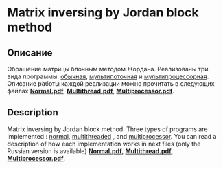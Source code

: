 # Matrix inversing by Jordan block method
## Описание
Обращение матрицы блочным методом Жордана. Реализованы три вида программы: [обычная](Normal), [мультипоточная](Multithread) и [мультипроцессорная](MPI). Описание работы каждой реализации можно прочитать в следующих файлах **[Normal.pdf](Normal/Report%20%231%20Normal/Report.pdf)**,  **[Multithread.pdf](Multithread/Report%20%232%20Multithread/Report2.pdf)**, **[Multiprocessor.pdf](MPI/Report%20%233%20MPI/Report3.pdf)**.

## Description 
Matrix inversing by Jordan block method. 
Three types of programs are implemented : [normal](Normal), [multithreaded](Multithread) , and [multiprocessor](MPI). You can read a description of how each implementation works in next files (only the Russian version is available) **[Normal.pdf](Normal/Report%20%231%20Normal/Report.pdf)**,  **[Multithread.pdf](Multithread/Report%20%232%20Multithread/Report2.pdf)**, **[Multiprocessor.pdf](MPI/Report%20%233%20MPI/Report3.pdf)**.
